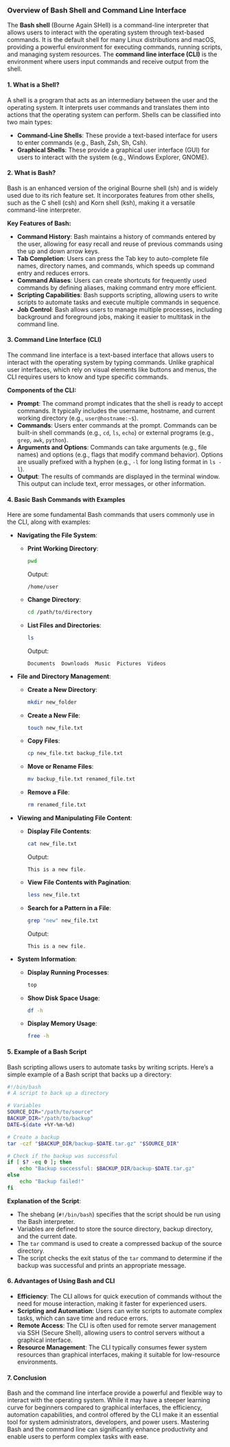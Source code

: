 ### Overview of Bash Shell and Command Line Interface

The **Bash shell** (Bourne Again SHell) is a command-line interpreter that allows users to interact with the operating system through text-based commands. It is the default shell for many Linux distributions and macOS, providing a powerful environment for executing commands, running scripts, and managing system resources. The **command line interface (CLI)** is the environment where users input commands and receive output from the shell.

#### 1. **What is a Shell?**

A shell is a program that acts as an intermediary between the user and the operating system. It interprets user commands and translates them into actions that the operating system can perform. Shells can be classified into two main types:

- **Command-Line Shells**: These provide a text-based interface for users to enter commands (e.g., Bash, Zsh, Sh, Csh).
- **Graphical Shells**: These provide a graphical user interface (GUI) for users to interact with the system (e.g., Windows Explorer, GNOME).

#### 2. **What is Bash?**

Bash is an enhanced version of the original Bourne shell (sh) and is widely used due to its rich feature set. It incorporates features from other shells, such as the C shell (csh) and Korn shell (ksh), making it a versatile command-line interpreter.

**Key Features of Bash:**

- **Command History**: Bash maintains a history of commands entered by the user, allowing for easy recall and reuse of previous commands using the up and down arrow keys.
- **Tab Completion**: Users can press the Tab key to auto-complete file names, directory names, and commands, which speeds up command entry and reduces errors.
- **Command Aliases**: Users can create shortcuts for frequently used commands by defining aliases, making command entry more efficient.
- **Scripting Capabilities**: Bash supports scripting, allowing users to write scripts to automate tasks and execute multiple commands in sequence.
- **Job Control**: Bash allows users to manage multiple processes, including background and foreground jobs, making it easier to multitask in the command line.

#### 3. **Command Line Interface (CLI)**

The command line interface is a text-based interface that allows users to interact with the operating system by typing commands. Unlike graphical user interfaces, which rely on visual elements like buttons and menus, the CLI requires users to know and type specific commands.

**Components of the CLI:**

- **Prompt**: The command prompt indicates that the shell is ready to accept commands. It typically includes the username, hostname, and current working directory (e.g., `user@hostname:~$`).
- **Commands**: Users enter commands at the prompt. Commands can be built-in shell commands (e.g., `cd`, `ls`, `echo`) or external programs (e.g., `grep`, `awk`, `python`).
- **Arguments and Options**: Commands can take arguments (e.g., file names) and options (e.g., flags that modify command behavior). Options are usually prefixed with a hyphen (e.g., `-l` for long listing format in `ls -l`).
- **Output**: The results of commands are displayed in the terminal window. This output can include text, error messages, or other information.

#### 4. **Basic Bash Commands with Examples**

Here are some fundamental Bash commands that users commonly use in the CLI, along with examples:

- **Navigating the File System**:
  - **Print Working Directory**:
    ```bash
    pwd
    ```
    Output:
    ```
    /home/user
    ```

  - **Change Directory**:
    ```bash
    cd /path/to/directory
    ```

  - **List Files and Directories**:
    ```bash
    ls
    ```
    Output:
    ```
    Documents  Downloads  Music  Pictures  Videos
    ```

- **File and Directory Management**:
  - **Create a New Directory**:
    ```bash
    mkdir new_folder
    ```

  - **Create a New File**:
    ```bash
    touch new_file.txt
    ```

  - **Copy Files**:
    ```bash
    cp new_file.txt backup_file.txt
    ```

  - **Move or Rename Files**:
    ```bash
    mv backup_file.txt renamed_file.txt
    ```

  - **Remove a File**:
    ```bash
    rm renamed_file.txt
    ```

- **Viewing and Manipulating File Content**:
  - **Display File Contents**:
    ```bash
    cat new_file.txt
    ```
    Output:
    ```
    This is a new file.
    ```

  - **View File Contents with Pagination**:
    ```bash
    less new_file.txt
    ```

  - **Search for a Pattern in a File**:
    ```bash
    grep "new" new_file.txt
    ```
    Output:
    ```
    This is a new file.
    ```

- **System Information**:
  - **Display Running Processes**:
    ```bash
    top
    ```

  - **Show Disk Space Usage**:
    ```bash
    df -h
    ```

  - **Display Memory Usage**:
    ```bash
    free -h
    ```

#### 5. **Example of a Bash Script**

Bash scripting allows users to automate tasks by writing scripts. Here’s a simple example of a Bash script that backs up a directory:

```bash
#!/bin/bash
# A script to back up a directory

# Variables
SOURCE_DIR="/path/to/source"
BACKUP_DIR="/path/to/backup"
DATE=$(date +%Y-%m-%d)

# Create a backup
tar -czf "$BACKUP_DIR/backup-$DATE.tar.gz" "$SOURCE_DIR"

# Check if the backup was successful
if [ $? -eq 0 ]; then
    echo "Backup successful: $BACKUP_DIR/backup-$DATE.tar.gz"
else
    echo "Backup failed!"
fi
```

**Explanation of the Script**:
- The shebang (`#!/bin/bash`) specifies that the script should be run using the Bash interpreter.
- Variables are defined to store the source directory, backup directory, and the current date.
- The `tar` command is used to create a compressed backup of the source directory.
- The script checks the exit status of the `tar` command to determine if the backup was successful and prints an appropriate message.

#### 6. **Advantages of Using Bash and CLI**

- **Efficiency**: The CLI allows for quick execution of commands without the need for mouse interaction, making it faster for experienced users.
- **Scripting and Automation**: Users can write scripts to automate complex tasks, which can save time and reduce errors.
- **Remote Access**: The CLI is often used for remote server management via SSH (Secure Shell), allowing users to control servers without a graphical interface.
- **Resource Management**: The CLI typically consumes fewer system resources than graphical interfaces, making it suitable for low-resource environments.

#### 7. **Conclusion**

Bash and the command line interface provide a powerful and flexible way to interact with the operating system. While it may have a steeper learning curve for beginners compared to graphical interfaces, the efficiency, automation capabilities, and control offered by the CLI make it an essential tool for system administrators, developers, and power users. Mastering Bash and the command line can significantly enhance productivity and enable users to perform complex tasks with ease.